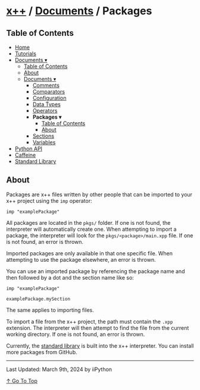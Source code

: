 # [x++](../README.md) / [Documents](../documents.md) / Packages

## Table of Contents

- [Home](../README.md)
- [Tutorials](../tutorials.md)
- [Documents ▾](../documents.md)
    - [Table of Contents](../documents.md#table-of-contents)
    - [About](../documents.md#about)
    - [Documents ▾](../documents.md#documents)
        - [Comments](comments.md)
        - [Comparators](comparators.md)
        - [Configuration](configuration.md)
        - [Data Types](datatypes.md)
        - [Operators](operators.md)
        - **Packages ▾**
            - [Table of Contents](#table-of-contents)
            - [About](#about)
        - [Sections](sections.md)
        - [Variables](variables.md)
- [Python API](../python-api.md)
- [Caffeine](../caffeine.md)
- [Standard Library](../stdlib.md)

## About

Packages are x++ files written by other people that can be imported to your x++ project using the `imp` operator:

```xt
imp "examplePackage"
```

All packages are located in the `pkgs/` folder. If one is not found, the interpreter will automatically create one. When attempting to import a package, the interpreter will look for the `pkgs/<package>/main.xpp` file. If one is not found, an error is thrown.

Imported packages are only available in that one specific file. When attempting to use the package elsewhere, an error is thrown.

You can use an imported package by referencing the package name and then followed by a dot and the section name like so:

```xt
imp "examplePackage"

examplePackage.mySection
```

The same applies to importing files.

To import a file from the x++ project, the path must contain the `.xpp` extension. The interpreter will then attempt to find the file from the current working directory. If one is not found, an error is thrown.

Currently, the [standard library](../stdlib.md) is built into the x++ interpreter. You can install more packages from GitHub.

---

Last Updated: March 9th, 2024 by iiPython

[↑ Go To Top](#x--documents--packages)